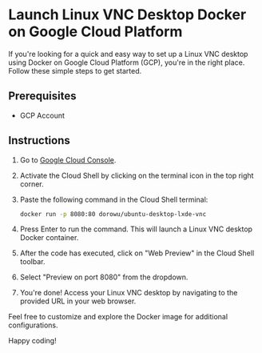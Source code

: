 # Launch Linux VNC Desktop Docker on Google Cloud Platform

If you're looking for a quick and easy way to set up a Linux VNC desktop using Docker on Google Cloud Platform (GCP), you're in the right place. Follow these simple steps to get started.

## Prerequisites

- GCP Account

## Instructions

1. Go to [Google Cloud Console](https://console.cloud.google.com/).

2. Activate the Cloud Shell by clicking on the terminal icon in the top right corner.

3. Paste the following command in the Cloud Shell terminal:

    ```bash
    docker run -p 8080:80 dorowu/ubuntu-desktop-lxde-vnc
    ```

4. Press Enter to run the command. This will launch a Linux VNC desktop Docker container.

5. After the code has executed, click on "Web Preview" in the Cloud Shell toolbar.

6. Select "Preview on port 8080" from the dropdown.

7. You're done! Access your Linux VNC desktop by navigating to the provided URL in your web browser.

Feel free to customize and explore the Docker image for additional configurations.

Happy coding!
